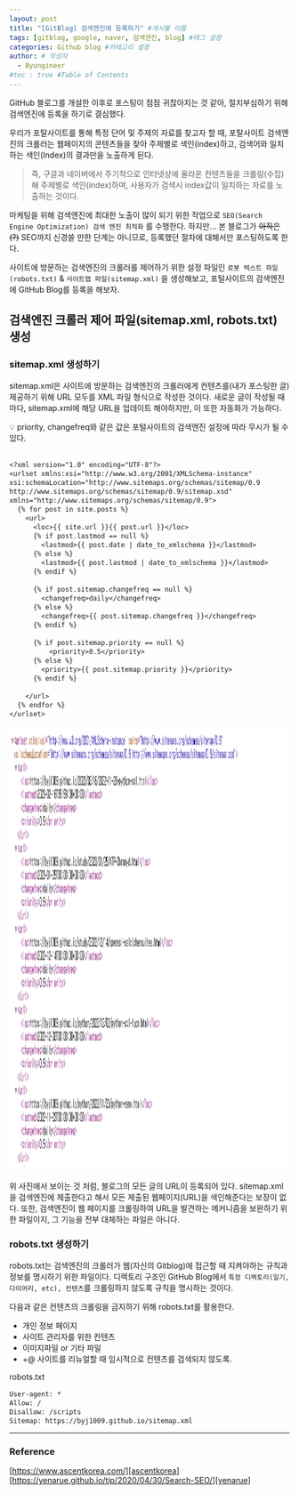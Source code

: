 ```yaml
---
layout: post
title: "[GitBlog] 검색엔진에 등록하기" #게시물 이름
tags: [gitblog, google, naver, 검색엔진, blog] #태그 설정
categories: Github blog #카테고리 설정
author: # 작성자
  - Byungineer
#toc : true #Table of Contents
---
```


GitHub 블로그를 개설한 이후로 포스팅이 점점 귀찮아지는 것 같아, 절치부심하기 위해 검색엔진에 등록을 하기로 결심했다.

우리가 포탈사이트를 통해 특정 단어 및 주제의 자료를 찾고자 할 때, 포탈사이트 검색엔진의 크롤러는 웹페이지의 콘텐츠들을 찾아 주제별로 색인(index)하고, 검색어와 일치하는 색인(Index)의 결과만을 노출하게 된다. 

> 즉, 구글과 네이버에서 주기적으로 인터넷상에 올라온 컨텐츠들을 크롤링(수집)해 주제별로 색인(index)하며, 사용자가 검색시 index값이 일치하는 자료를 노출하는 것이다.

마케팅을 위해 검색엔진에 최대한 노출이 많이 되기 위한 작업으로 `SEO(Search Engine Optimization) 검색 엔진 최적화` 를 수행한다. 하지만... 본 블로그가 ~~아직은(?)~~ SEO까지 신경쓸 만한 단계는 아니므로, 등록했던 절차에 대해서만 포스팅하도록 한다.

사이트에 방문하는 검색엔진의 크롤러를 제어하기 위한 설정 파일인 `로봇 텍스트 파일(robots.txt)` & `사이트맵 파일(sitemap.xml)` 을 생성해보고, 포털사이트의 검색엔진에 GitHub Blog를 등록을 해보자.


## 검색엔진 크롤러 제어 파일(sitemap.xml, robots.txt) 생성

### sitemap.xml 생성하기
sitemap.xml은 사이트에 방문하는 검색엔진의 크롤러에게 컨텐츠를(내가 포스팅한 글) 제공하기 위해 URL 모두를 XML 파일 형식으로 작성한 것이다. 새로운 글이 작성될 때마다, sitemap.xml에 해당 URL을 업데이트 해야하지만, 이 또한 자동화가 가능하다.

   
  <aside>
  💡 priority, changefreq와 같은 값은 포털사이트의 검색엔진 설정에 따라 무시가 될 수 있다.
  </aside>  

```

<?xml version="1.0" encoding="UTF-8"?>
<urlset xmlns:xsi="http://www.w3.org/2001/XMLSchema-instance" xsi:schemaLocation="http://www.sitemaps.org/schemas/sitemap/0.9 http://www.sitemaps.org/schemas/sitemap/0.9/sitemap.xsd" xmlns="http://www.sitemaps.org/schemas/sitemap/0.9">
  {% for post in site.posts %}
    <url>
      <loc>{{ site.url }}{{ post.url }}</loc>
      {% if post.lastmod == null %}
        <lastmod>{{ post.date | date_to_xmlschema }}</lastmod>
      {% else %}
        <lastmod>{{ post.lastmod | date_to_xmlschema }}</lastmod>
      {% endif %}

      {% if post.sitemap.changefreq == null %}
        <changefreq>daily</changefreq>
      {% else %}
        <changefreq>{{ post.sitemap.changefreq }}</changefreq>
      {% endif %}

      {% if post.sitemap.priority == null %}
          <priority>0.5</priority>
      {% else %}
        <priority>{{ post.sitemap.priority }}</priority>
      {% endif %}

    </url>
  {% endfor %}
</urlset>

```


<img src="/image/sitemap_xml.png" alt="sitemap" style="height: 800px; width:1250px;"/>

위 사진에서 보이는 것 처럼, 블로그의 모든 글의 URL이 등록되어 있다. sitemap.xml을 검색엔진에 제출한다고 해서 모든 제출된 웹페이지(URL)을 색인해준다는 보장이 없다. 또한, 검색엔진이 웹 페이지를 크롤링하여 URL을 발견하는 메커니즘을 보완하기 위한 파일이지, 그 기능을 전부 대체하는 파일은 아니다.


### robots.txt 생성하기

robots.txt는 검색엔진의 크롤러가 웹(자신의 Gitblog)에 접근할 때 지켜야하는 규칙과 정보를 명시하기 위한 파일이다. 디렉토리 구조인 GitHub Blog에서 `특정 디렉토리(일기, 다이어리, etc), 컨텐츠`를 크롤링하지 않도록 규칙을 명시하는 것이다.


다음과 같은 컨텐츠의 크롤링을 금지하기 위해 robots.txt를 활용한다.
- 개인 정보 페이지
- 사이트 관리자를 위한 컨텐츠
- 이미지파일 or 기타 파일
- +@ 사이트를 리뉴얼할 때 임시적으로 컨텐츠를 검색되지 않도록.


robots.txt
```
User-agent: *
Allow: /
Disallow: /scripts
Sitemap: https://byj1009.github.io/sitemap.xml
```



---
### Reference
[https://www.ascentkorea.com/][ascentkorea]
[https://yenarue.github.io/tip/2020/04/30/Search-SEO/][yenarue]

    
[ascentkorea]: https://www.ascentkorea.com/what-is-robots-txt-sitemap-xml/
[yenarue]: https://yenarue.github.io/tip/2020/04/30/Search-SEO/